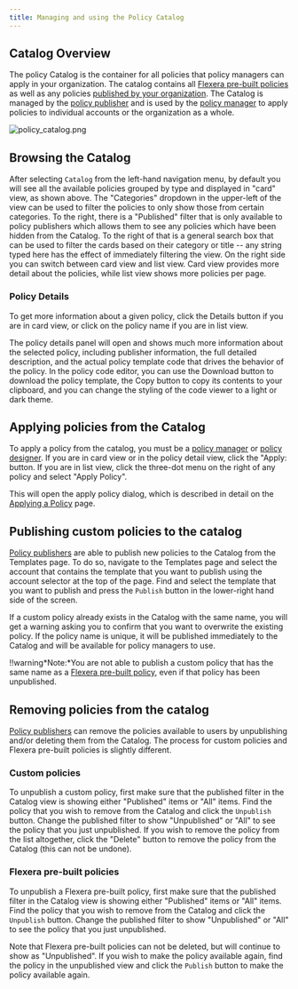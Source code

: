 ```yaml
---
title: Managing and using the Policy Catalog
---
```


## Catalog Overview

The policy Catalog is the container for all policies that policy managers can apply in your organization. The catalog contains all [Flexera pre-built policies](../policy_list.html) as well as any policies [published by your organization](). The Catalog is managed by the [policy publisher](/policies/users/getting_started/policy_roles.html) and is used by the [policy manager](/policies/users/getting_started/policy_roles.html) to apply policies to individual accounts or the organization as a whole.

![policy_catalog.png](/img/policy_catalog.png)

## Browsing the Catalog

After selecting `Catalog` from the left-hand navigation menu, by default you will see all the available policies grouped by type and displayed in "card" view, as shown above. The "Categories" dropdown in the upper-left of the view can be used to filter the policies to only show those from certain categories. To the right, there is a "Published" filter that is only available to policy publishers which allows them to see any policies which have been hidden from the Catalog. To the right of that is a general search box that can be used to filter the cards based on their category or title -- any string typed here has the effect of immediately filtering the view. On the right side you can switch between card view and list view. Card view provides more detail about the policies, while list view shows more policies per page.

### Policy Details

To get more information about a given policy, click the Details button if you are in card view, or click on the policy name if you are in list view.

The policy details panel will open and shows much more information about the selected policy, including publisher information, the full detailed description, and the actual policy template code that drives the behavior of the policy. In the policy code editor, you can use the Download button to download the policy template, the Copy button to copy its contents to your clipboard, and you can change the styling of the code viewer to a light or dark theme.

## Applying policies from the Catalog

To apply a policy from the catalog, you must be a [policy manager](/policies/users/getting_started/policy_roles.html) or [policy designer](/policies/users/getting_started/policy_roles.html). If you are in card view or in the policy detail view, click the "Apply: button. If you are in list view, click the three-dot menu on the right of any policy and select "Apply Policy".

This will open the apply policy dialog, which is described in detail on the [Applying a Policy](apply_policy.html) page.

## Publishing custom policies to the catalog

[Policy publishers](/policies/users/getting_started/policy_roles.html) are able to publish new policies to the Catalog from the Templates page. To do so, navigate to the Templates page and select the account that contains the template that you want to publish using the account selector at the top of the page. Find and select the template that you want to publish and press the `Publish` button in the lower-right hand side of the screen. 

If a custom policy already exists in the Catalog with the same name, you will get a warning asking you to confirm that you want to overwrite the existing policy. If the policy name is unique, it will be published immediately to the Catalog and will be available for policy managers to use.

!!warning*Note:*You are not able to publish a custom policy that has the same name as a [Flexera pre-built policy](/policies/user/policy_list.html), even if that policy has been unpublished. 

## Removing policies from the catalog

[Policy publishers](/policies/users/getting_started/policy_roles.html) can remove the policies available to users by unpublishing and/or deleting them from the Catalog. The process for custom policies and Flexera pre-built policies is slightly different.

### Custom policies

To unpublish a custom policy, first make sure that the published filter in the Catalog view is showing either "Published" items or "All" items. Find the policy that you wish to remove from the Catalog and click the `Unpublish` button. Change the published filter to show "Unpublished" or "All" to see the policy that you just unpublished. If you wish to remove the policy from the list altogether, click the "Delete" button to remove the policy from the Catalog (this can not be undone).

### Flexera pre-built policies

To unpublish a Flexera pre-built policy, first make sure that the published filter in the Catalog view is showing either "Published" items or "All" items. Find the policy that you wish to remove from the Catalog and click the `Unpublish` button. Change the published filter to show "Unpublished" or "All" to see the policy that you just unpublished. 

Note that Flexera pre-built policies can not be deleted, but will continue to show as "Unpublished". If you wish to make the policy available again, find the policy in the unpublished view and click the `Publish` button to make the policy available again.



